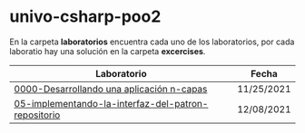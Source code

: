 # univo-csharp-poo2
En la carpeta **laboratorios** encuentra cada uno de los laboratorios, por cada laboratio hay una solución en la carpeta **excercises**.

Laboratorio|Fecha
-|-
[0000-Desarrollando una aplicación n-capas](laboratorios/0000-desarrollando-una-aplicacion-n-capas/)|11/25/2021
[05-implementando-la-interfaz-del-patron-repositorio](laboratorios/0000-desarrollando-una-aplicacion-n-capas/05-implementando-la-interfaz-del-patron-repositorio.md)|12/08/2021
